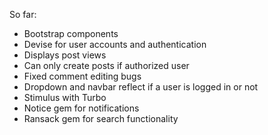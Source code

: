 So far:
  - Bootstrap components
  - Devise for user accounts and authentication
  - Displays post views
  - Can only create posts if authorized user
  - Fixed comment editing bugs
  - Dropdown and navbar reflect if a user is logged in or not
  - Stimulus with Turbo
  - Notice gem for notifications
  - Ransack gem for search functionality
